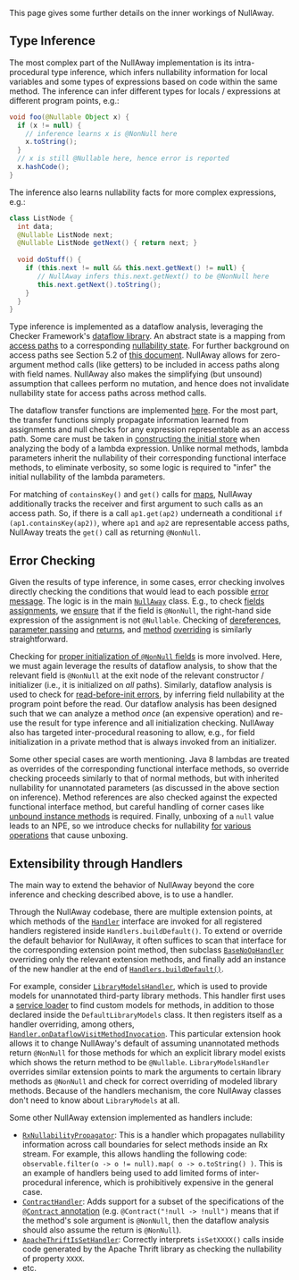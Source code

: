 This page gives some further details on the inner workings of
NullAway.

## Type Inference

The most complex part of the NullAway implementation is its
intra-procedural type inference, which infers nullability information
for local variables and some types of expressions based on code within
the same method.  The inference can infer different types for locals /
expressions at different program points, e.g.:
```java
void foo(@Nullable Object x) {
  if (x != null) {
    // inference learns x is @NonNull here
    x.toString();
  }
  // x is still @Nullable here, hence error is reported
  x.hashCode();
}
```

The inference also learns nullability facts for more complex
expressions, e.g.:
```java
class ListNode { 
  int data; 
  @Nullable ListNode next; 
  @Nullable ListNode getNext() { return next; }
  
  void doStuff() {
    if (this.next != null && this.next.getNext() != null) {
       // NullAway infers this.next.getNext() to be @NonNull here
       this.next.getNext().toString();
    }
  }
}
```

Type inference is implemented as a dataflow analysis, leveraging the
Checker
Framework's
[dataflow library](https://checkerframework.org/manual/checker-framework-dataflow-manual.pdf).
An abstract state is a mapping from
[access paths](https://github.com/uber/NullAway/blob/cfb1e2449b4e6d4187fcfa73ff638e3bc591603f/nullaway/src/main/java/com/uber/nullaway/dataflow/AccessPath.java) to a
corresponding
[nullability state](https://github.com/uber/NullAway/blob/master/nullaway/src/main/java/com/uber/nullaway/Nullness.java).
For further background on access paths see Section 5.2
of
[this document](https://manu.sridharan.net/files/aliasAnalysisChapter.pdf).
NullAway allows for zero-argument method calls (like getters) to be
included in access paths along with field names.  NullAway also makes
the simplifying (but unsound) assumption that callees perform no
mutation, and hence does not invalidate nullability state for access
paths across method calls.

The dataflow transfer functions are
implemented
[here](https://github.com/uber/NullAway/blob/cfb1e2449b4e6d4187fcfa73ff638e3bc591603f/nullaway/src/main/java/com/uber/nullaway/dataflow/AccessPathNullnessPropagation.java).
For the most part, the transfer functions simply propagate information
learned from assignments and null checks for any expression
representable as an access path.  Some care must be taken
in
[constructing the initial store](https://github.com/uber/NullAway/blob/cfb1e2449b4e6d4187fcfa73ff638e3bc591603f/nullaway/src/main/java/com/uber/nullaway/dataflow/AccessPathNullnessPropagation.java#L193) when
analyzing the body of a lambda expression.  Unlike normal methods,
lambda parameters inherit the nullability of their corresponding
functional interface methods, to eliminate verbosity, so some logic is
required to "infer" the initial nullability of the lambda parameters.

For matching of `containsKey()` and `get()` calls
for [maps](https://github.com/uber/NullAway/wiki/Maps), NullAway
additionally tracks the receiver and first argument to such calls as an access
path.  So, if there is a call `ap1.get(ap2)` underneath a
conditional `if (ap1.containsKey(ap2))`, where `ap1` and `ap2`
are representable access paths, NullAway treats the `get()` call as
returning `@NonNull`.

## Error Checking

Given the results of type inference, in some cases, error checking
involves directly checking the conditions that would lead to
each
possible
[error message](https://github.com/uber/NullAway/wiki/Error-Messages).
The logic is in the
main
[`NullAway`](https://github.com/uber/NullAway/blob/cfb1e2449b4e6d4187fcfa73ff638e3bc591603f/nullaway/src/main/java/com/uber/nullaway/NullAway.java) class.
E.g., to
check
[fields assignments](https://github.com/uber/NullAway/wiki/Error-Messages#assigning-nullable-expression-to-nonnull-field),
we [ensure](https://github.com/uber/NullAway/blob/cfb1e2449b4e6d4187fcfa73ff638e3bc591603f/nullaway/src/main/java/com/uber/nullaway/NullAway.java#L342) that if the field is `@NonNull`, the right-hand side
expression of the assignment is not `@Nullable`.  Checking of
[dereferences](https://github.com/uber/NullAway/wiki/Error-Messages#dereferenced-expression-is-nullable),
[parameter passing](https://github.com/uber/NullAway/wiki/Error-Messages#passing-nullable-parameter-where-nonnull-is-required) and
[returns](https://github.com/uber/NullAway/wiki/Error-Messages#returning-nullable-expression-from-method-with-nonnull-return-type),
and
[method](https://github.com/uber/NullAway/wiki/Error-Messages#assigning-nullable-expression-to-nonnull-field) [overriding](https://github.com/uber/NullAway/wiki/Error-Messages#parameter-is-nonnull-but-parameter-in-superclass-method-is-nullable) is
similarly straightforward.

Checking
for
[proper initialization of `@NonNull` fields](https://github.com/uber/NullAway/wiki/Error-Messages#initializer-method-does-not-guarantee-nonnull-field-is-initialized--nonnull-field--not-initialized) is
more involved.  Here, we must again leverage the results of dataflow
analysis, to show that the relevant field is `@NonNull` at the exit
node of the relevant constructor / initializer (i.e., it is
initialized on *all* paths).  Similarly, dataflow analysis is used to
check
for
[read-before-init errors](https://github.com/uber/NullAway/wiki/Error-Messages#read-of-nonnull-field-before-initialization),
by inferring field nullability at the program point before the read.
Our dataflow analysis has been designed such that we can analyze a
method *once* (an expensive operation) and re-use the result for type
inference and all initialization checking.  NullAway also has targeted
inter-procedural reasoning to allow, e.g., for field initialization in
a private method that is always invoked from an initializer.

Some other special cases are worth mentioning.  Java 8 lambdas are
treated as overrides of the corresponding functional interface
methods, so override checking proceeds similarly to that of normal
methods, but with inherited nullability for unannotated parameters (as
discussed in the above section on inference).  Method references are
also checked against the expected functional interface method, but
careful handling of corner cases
like
[unbound instance methods](https://github.com/uber/NullAway/wiki/Error-Messages#unbound-instance-method-reference-cannot-be-used-as-first-parameter-of-functional-interface-method-is-nullable) is
required.  Finally, unboxing of a `null` value leads to an NPE, so we
introduce checks for
nullability
[for](https://github.com/uber/NullAway/blob/cfb1e2449b4e6d4187fcfa73ff638e3bc591603f/nullaway/src/main/java/com/uber/nullaway/NullAway.java#L348) [various](https://github.com/uber/NullAway/blob/cfb1e2449b4e6d4187fcfa73ff638e3bc591603f/nullaway/src/main/java/com/uber/nullaway/NullAway.java#L393) [operations](https://github.com/uber/NullAway/blob/cfb1e2449b4e6d4187fcfa73ff638e3bc591603f/nullaway/src/main/java/com/uber/nullaway/NullAway.java#L537) that
cause unboxing.

## Extensibility through Handlers

The main way to extend the behavior of NullAway beyond the core inference and checking described above, is to use a handler. 

Through the NullAway codebase, there are multiple extension points, at which methods of the [`Handler`](https://github.com/uber/NullAway/blob/cfb1e2449b4e6d4187fcfa73ff638e3bc591603f/nullaway/src/main/java/com/uber/nullaway/handlers/Handler.java) interface are invoked for all registered handlers registered inside `Handlers.buildDefault()`. To extend or override the default behavior for NullAway, it often suffices to scan that interface for the corresponding extension point method, then subclass [`BaseNoOpHandler`](https://github.com/uber/NullAway/blob/cfb1e2449b4e6d4187fcfa73ff638e3bc591603f/nullaway/src/main/java/com/uber/nullaway/handlers/BaseNoOpHandler.java) overriding only the relevant extension methods, and finally add an instance of the new handler at the end of [`Handlers.buildDefault()`](https://github.com/uber/NullAway/blob/cfb1e2449b4e6d4187fcfa73ff638e3bc591603f/nullaway/src/main/java/com/uber/nullaway/handlers/Handlers.java#L37).

For example, consider [`LibraryModelsHandler`](https://github.com/uber/NullAway/blob/cfb1e2449b4e6d4187fcfa73ff638e3bc591603f/nullaway/src/main/java/com/uber/nullaway/handlers/LibraryModelsHandler.java), which is used to provide models for unannotated third-party library methods. This handler first uses a [service loader](https://docs.oracle.com/javase/7/docs/api/java/util/ServiceLoader.html) to find custom models for methods, in addition to those declared inside the `DefaultLibraryModels` class. It then registers itself as a handler overriding, among others, [`Handler.onDataflowVisitMethodInvocation`](https://github.com/uber/NullAway/blob/cfb1e2449b4e6d4187fcfa73ff638e3bc591603f/nullaway/src/main/java/com/uber/nullaway/handlers/Handler.java#L195). This particular extension hook allows it to change NullAway's default of assuming unannotated methods return `@NonNull` for those methods for which an explicit library model exists which shows the return method to be `@Nullable`. `LibraryModelsHandler` overrides similar extension points to mark the arguments to certain library methods as `@NonNull` and check for correct overriding of modeled library methods. Because of the handlers mechanism, the core NullAway classes don't need to know about `LibraryModels` at all.

Some other NullAway extension implemented as handlers include:

* [`RxNullabilityPropagator`](https://github.com/uber/NullAway/blob/cfb1e2449b4e6d4187fcfa73ff638e3bc591603f/nullaway/src/main/java/com/uber/nullaway/handlers/RxNullabilityPropagator.java): This is a handler which propagates nullability information across call boundaries for select methods inside an Rx stream. For example, this allows handling the following code: `observable.filter(o -> o != null).map( o -> o.toString() )`. This is an example of handlers being used to add limited forms of inter-procedural inference, which is prohibitively expensive in the general case.
* [`ContractHandler`](https://github.com/uber/NullAway/blob/cfb1e2449b4e6d4187fcfa73ff638e3bc591603f/nullaway/src/main/java/com/uber/nullaway/handlers/ContractHandler.java): Adds support for a subset of the specifications of the [`@Contract` annotation](https://www.jetbrains.com/help/idea/contract-annotations.html) (e.g. `@Contract("!null -> !null")` means that if the method's sole argument is `@NonNull`, then the dataflow analysis should also assume the return is `@NonNull`).
* [`ApacheThriftIsSetHandler`](https://github.com/uber/NullAway/blob/cfb1e2449b4e6d4187fcfa73ff638e3bc591603f/nullaway/src/main/java/com/uber/nullaway/handlers/ApacheThriftIsSetHandler.java): Correctly interprets `isSetXXXX()` calls inside code generated by the Apache Thrift library as checking the nullability of property `XXXX`. 
* etc.
